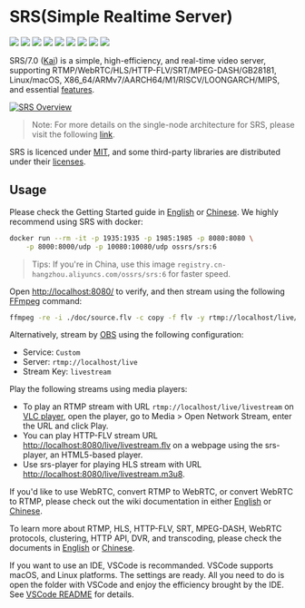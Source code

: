 # SRS(Simple Realtime Server)

![](http://ossrs.net/gif/v1/sls.gif?site=github.com&path=/srs/develop)
[![](https://github.com/ossrs/srs/actions/workflows/codeql-analysis.yml/badge.svg?branch=develop)](https://github.com/ossrs/srs/actions?query=workflow%3ACodeQL+branch%3Adevelop)
[![](https://github.com/ossrs/srs/actions/workflows/release.yml/badge.svg)](https://github.com/ossrs/srs/actions/workflows/release.yml?query=workflow%3ARelease)
[![](https://img.shields.io/twitter/follow/srs_server?style=social)](https://twitter.com/srs_server)
[![](https://img.shields.io/badge/SRS-YouTube-red)](https://www.youtube.com/@srs_server)
[![](https://badgen.net/discord/members/yZ4BnPmHAd)](https://discord.gg/yZ4BnPmHAd)
[![](https://opencollective.com/srs-server/tiers/badge.svg)](https://opencollective.com/srs-server)
[![](https://img.shields.io/docker/pulls/ossrs/srs)](https://hub.docker.com/r/ossrs/srs/tags)
[![](https://codecov.io/gh/ossrs/srs/graph/badge.svg?token=Zx2LhdtA39)](https://codecov.io/gh/ossrs/srs)

SRS/7.0 ([Kai](https://ossrs.io/lts/en-us/product#release-70)) is a simple, high-efficiency, and real-time video server, 
supporting RTMP/WebRTC/HLS/HTTP-FLV/SRT/MPEG-DASH/GB28181, Linux/macOS, X86_64/ARMv7/AARCH64/M1/RISCV/LOONGARCH/MIPS, 
and essential [features](trunk/doc/Features.md#features).

[![SRS Overview](https://ossrs.net/wiki/images/SRS-SingleNode-4.0-sd.png?v=114)](https://ossrs.net/wiki/images/SRS-SingleNode-4.0-hd.png)

> Note: For more details on the single-node architecture for SRS, please visit the following [link](https://www.figma.com/file/333POxVznQ8Wz1Rxlppn36/SRS-4.0-Server-Arch).

SRS is licenced under [MIT](https://github.com/ossrs/srs/blob/develop/LICENSE), and some third-party libraries are 
distributed under their [licenses](https://ossrs.io/lts/en-us/license).

<a name="product"></a> <a name="usage-docker"></a>

## Usage

Please check the Getting Started guide in [English](https://ossrs.io/lts/en-us/docs/v5/doc/getting-started) 
or [Chinese](https://ossrs.net/lts/zh-cn/docs/v5/doc/getting-started). We highly recommend using SRS with docker:

```bash
docker run --rm -it -p 1935:1935 -p 1985:1985 -p 8080:8080 \
    -p 8000:8000/udp -p 10080:10080/udp ossrs/srs:6
```

> Tips: If you're in China, use this image `registry.cn-hangzhou.aliyuncs.com/ossrs/srs:6` for faster speed.

Open [http://localhost:8080/](http://localhost:8080/) to verify, and then stream using the following
[FFmpeg](https://ffmpeg.org/download.html) command:

```bash
ffmpeg -re -i ./doc/source.flv -c copy -f flv -y rtmp://localhost/live/livestream
```

Alternatively, stream by [OBS](https://obsproject.com/download) using the following configuration:

* Service: `Custom`
* Server: `rtmp://localhost/live`
* Stream Key: `livestream`

Play the following streams using media players:

* To play an RTMP stream with URL `rtmp://localhost/live/livestream` on [VLC player](https://www.videolan.org/), open the player, go to Media > Open Network Stream, enter the URL and click Play.
* You can play HTTP-FLV stream URL [http://localhost:8080/live/livestream.flv](http://localhost:8080/players/srs_player.html?autostart=true&stream=livestream.flv) on a webpage using the srs-player, an HTML5-based player.
* Use srs-player for playing HLS stream with URL [http://localhost:8080/live/livestream.m3u8](http://localhost:8080/players/srs_player.html?autostart=true&stream=livestream.m3u8).

If you'd like to use WebRTC, convert RTMP to WebRTC, or convert WebRTC to RTMP, please check out 
the wiki documentation in either [English](https://ossrs.io/lts/en-us/docs/v5/doc/getting-started#webrtc) or 
[Chinese](https://ossrs.net/lts/zh-cn/docs/v5/doc/getting-started#webrtc).

To learn more about RTMP, HLS, HTTP-FLV, SRT, MPEG-DASH, WebRTC protocols, clustering, 
HTTP API, DVR, and transcoding, please check the documents in [English](https://ossrs.io) 
or [Chinese](https://ossrs.net).

If you want to use an IDE, VSCode is recommanded. VSCode supports macOS, and Linux 
platforms. The settings are ready. All you need to do is open the folder with VSCode and 
enjoy the efficiency brought by the IDE. See [VSCode README](.vscode/README.md) for details.



